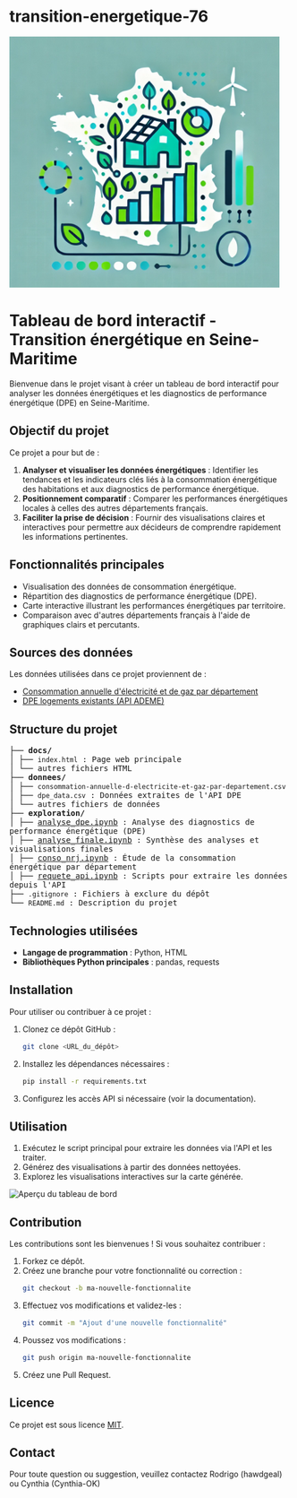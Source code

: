 # transition-energetique-76

![Project Logo](donnees/DPE76.png)

# Tableau de bord interactif - Transition énergétique en Seine-Maritime

Bienvenue dans le projet visant à créer un tableau de bord interactif pour analyser les données énergétiques et les diagnostics de performance énergétique (DPE) en Seine-Maritime.

## Objectif du projet

Ce projet a pour but de :

1. **Analyser et visualiser les données énergétiques** : Identifier les tendances et les indicateurs clés liés à la consommation énergétique des habitations et aux diagnostics de performance énergétique.
2. **Positionnement comparatif** : Comparer les performances énergétiques locales à celles des autres départements français.
3. **Faciliter la prise de décision** : Fournir des visualisations claires et interactives pour permettre aux décideurs de comprendre rapidement les informations pertinentes.

## Fonctionnalités principales

- Visualisation des données de consommation énergétique.
- Répartition des diagnostics de performance énergétique (DPE).
- Carte interactive illustrant les performances énergétiques par territoire.
- Comparaison avec d'autres départements français à l'aide de graphiques clairs et percutants.

## Sources des données

Les données utilisées dans ce projet proviennent de :

- [Consommation annuelle d'électricité et de gaz par département](https://www.data.gouv.fr/)
- [DPE logements existants (API ADEME)](https://data.ademe.fr/)

## Structure du projet

<div style="font-family: monospace;">
├── <b>docs/</b><br>
│   ├── <code>index.html</code> : Page web principale<br>
│   └── autres fichiers HTML<br>
├── <b>donnees/</b><br>
│   ├── <code>consommation-annuelle-d-electricite-et-gaz-par-departement.csv</code><br>
│   ├── <code>dpe_data.csv</code> : Données extraites de l'API DPE<br>
│   └── autres fichiers de données<br>
├── <b>exploration/</b><br>
│   ├── <a href="https://github.com/hawdgeal/transition-energetique-76/blob/main/exploration/analyse_dpe.ipynb">analyse_dpe.ipynb</a> : Analyse des diagnostics de performance énergétique (DPE)<br>
│   ├── <a href="https://github.com/hawdgeal/transition-energetique-76/blob/main/exploration/analyse_finale.ipynb">analyse_finale.ipynb</a> : Synthèse des analyses et visualisations finales<br>
│   ├── <a href="https://github.com/hawdgeal/transition-energetique-76/blob/main/exploration/conso_nrj.ipynb">conso_nrj.ipynb</a> : Étude de la consommation énergétique par département<br>
│   ├── <a href="https://github.com/hawdgeal/transition-energetique-76/blob/main/exploration/requete_api.ipynb">requete_api.ipynb</a> : Scripts pour extraire les données depuis l'API<br>
├── <code>.gitignore</code> : Fichiers à exclure du dépôt<br>
└── <code>README.md</code> : Description du projet
</div>

## Technologies utilisées

- **Langage de programmation** : Python, HTML
- **Bibliothèques Python principales** : pandas, requests

## Installation

Pour utiliser ou contribuer à ce projet :

1. Clonez ce dépôt GitHub :

   ```bash
   git clone <URL_du_dépôt>
   ```
2. Installez les dépendances nécessaires :

   ```bash
   pip install -r requirements.txt
   ```
3. Configurez les accès API si nécessaire (voir la documentation).

## Utilisation

1. Exécutez le script principal pour extraire les données via l'API et les traiter.
2. Générez des visualisations à partir des données nettoyées.
3. Explorez les visualisations interactives sur la carte générée.

![Aperçu du tableau de bord](donnees/ezgif-3-59e625e3b5.gif)

## Contribution

Les contributions sont les bienvenues ! Si vous souhaitez contribuer :

1. Forkez ce dépôt.
2. Créez une branche pour votre fonctionnalité ou correction :
   ```bash
   git checkout -b ma-nouvelle-fonctionnalite
   ```
3. Effectuez vos modifications et validez-les :
   ```bash
   git commit -m "Ajout d'une nouvelle fonctionnalité"
   ```
4. Poussez vos modifications :
   ```bash
   git push origin ma-nouvelle-fonctionnalite
   ```
5. Créez une Pull Request.

## Licence

Ce projet est sous licence [MIT](LICENSE).

## Contact

Pour toute question ou suggestion, veuillez contactez Rodrigo (hawdgeal) ou Cynthia (Cynthia-OK)
